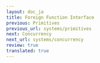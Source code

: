 ```yaml
---
layout: doc_ja
title: Foreign Function Interface
previous: Primitives
previous_url: systems/primitives
next: Concurrency
next_url: systems/concurrency
review: true
translated: true
---
```

